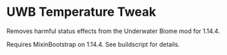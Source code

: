 # UWB Temperature Tweak

Removes harmful status effects from the Underwater Biome mod for 1.14.4.

Requires MixinBootstrap on 1.14.4. See buildscript for details.
